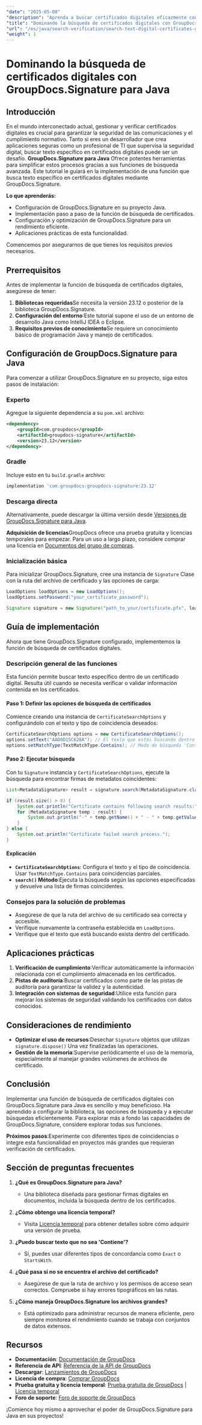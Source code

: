 ```yaml
---
"date": "2025-05-08"
"description": "Aprenda a buscar certificados digitales eficazmente con GroupDocs.Signature para Java. Simplifique sus procesos de verificación de certificados y mejore la seguridad de sus aplicaciones."
"title": "Dominando la búsqueda de certificados digitales con GroupDocs.Signature para Java"
"url": "/es/java/search-verification/search-text-digital-certificates-groupdocs-signature-java/"
"weight": 1
---
```


# Dominando la búsqueda de certificados digitales con GroupDocs.Signature para Java

## Introducción

En el mundo interconectado actual, gestionar y verificar certificados digitales es crucial para garantizar la seguridad de las comunicaciones y el cumplimiento normativo. Tanto si eres un desarrollador que crea aplicaciones seguras como un profesional de TI que supervisa la seguridad digital, buscar texto específico en certificados digitales puede ser un desafío. **GroupDocs.Signature para Java** Ofrece potentes herramientas para simplificar estos procesos gracias a sus funciones de búsqueda avanzada. Este tutorial le guiará en la implementación de una función que busca texto específico en certificados digitales mediante GroupDocs.Signature.

**Lo que aprenderás:**
- Configuración de GroupDocs.Signature en su proyecto Java.
- Implementación paso a paso de la función de búsqueda de certificados.
- Configuración y optimización de GroupDocs.Signature para un rendimiento eficiente.
- Aplicaciones prácticas de esta funcionalidad.

Comencemos por asegurarnos de que tienes los requisitos previos necesarios.

## Prerrequisitos

Antes de implementar la función de búsqueda de certificados digitales, asegúrese de tener:
1. **Bibliotecas requeridas**Se necesita la versión 23.12 o posterior de la biblioteca GroupDocs.Signature.
2. **Configuración del entorno**:Este tutorial supone el uso de un entorno de desarrollo Java como IntelliJ IDEA o Eclipse.
3. **Requisitos previos de conocimiento**Se requiere un conocimiento básico de programación Java y manejo de certificados.

## Configuración de GroupDocs.Signature para Java

Para comenzar a utilizar GroupDocs.Signature en su proyecto, siga estos pasos de instalación:

### Experto
Agregue la siguiente dependencia a su `pom.xml` archivo:
```xml
<dependency>
    <groupId>com.groupdocs</groupId>
    <artifactId>groupdocs-signature</artifactId>
    <version>23.12</version>
</dependency>
```

### Gradle
Incluye esto en tu `build.gradle` archivo:
```gradle
implementation 'com.groupdocs:groupdocs-signature:23.12'
```

### Descarga directa
Alternativamente, puede descargar la última versión desde [Versiones de GroupDocs.Signature para Java](https://releases.groupdocs.com/signature/java/).

**Adquisición de licencias**GroupDocs ofrece una prueba gratuita y licencias temporales para empezar. Para un uso a largo plazo, considere comprar una licencia en [Documentos del grupo de compras](https://purchase.groupdocs.com/buy).

### Inicialización básica
Para inicializar GroupDocs.Signature, cree una instancia de `Signature` Clase con la ruta del archivo de certificado y las opciones de carga:
```java
LoadOptions loadOptions = new LoadOptions();
loadOptions.setPassword("your_certificate_password");

Signature signature = new Signature("path_to_your/certificate.pfx", loadOptions);
```

## Guía de implementación

Ahora que tiene GroupDocs.Signature configurado, implementemos la función de búsqueda de certificados digitales.

### Descripción general de las funciones
Esta función permite buscar texto específico dentro de un certificado digital. Resulta útil cuando se necesita verificar o validar información contenida en los certificados.

#### Paso 1: Definir las opciones de búsqueda de certificados
Comience creando una instancia de `CertificateSearchOptions` y configurándolo con el texto y tipo de coincidencia deseados:
```java
CertificateSearchOptions options = new CertificateSearchOptions();
options.setText("AAD0D15C628A"); // El texto que estás buscando dentro del certificado.
options.setMatchType(TextMatchType.Contains); // Modo de búsqueda 'Contiene'.
```

#### Paso 2: Ejecutar búsqueda
Con tu `Signature` instancia y `CertificateSearchOptions`, ejecute la búsqueda para encontrar firmas de metadatos coincidentes:
```java
List<MetadataSignature> result = signature.search(MetadataSignature.class, options);

if (result.size() > 0) {
    System.out.println("Certificate contains following search results:");
    for (MetadataSignature temp : result) {
        System.out.println("-" + temp.getName() + " - " + temp.getValue());
    }
} else {
    System.out.println("Certificate failed search process.");
}
```

#### Explicación
- **`CertificateSearchOptions`**: Configura el texto y el tipo de coincidencia. Usar `TextMatchType.Contains` para coincidencias parciales.
- **`search()` Método**:Ejecuta la búsqueda según las opciones especificadas y devuelve una lista de firmas coincidentes.

### Consejos para la solución de problemas
- Asegúrese de que la ruta del archivo de su certificado sea correcta y accesible.
- Verifique nuevamente la contraseña establecida en `LoadOptions`.
- Verifique que el texto que está buscando exista dentro del certificado.

## Aplicaciones prácticas
1. **Verificación de cumplimiento**:Verificar automáticamente la información relacionada con el cumplimiento almacenada en los certificados.
2. **Pistas de auditoría**:Buscar certificados como parte de las pistas de auditoría para garantizar la validez y la autenticidad.
3. **Integración con sistemas de seguridad**:Utilice esta función para mejorar los sistemas de seguridad validando los certificados con datos conocidos.

## Consideraciones de rendimiento
- **Optimizar el uso de recursos**:Desechar `Signature` objetos que utilizan `signature.dispose()` Una vez finalizadas las operaciones.
- **Gestión de la memoria**:Supervise periódicamente el uso de la memoria, especialmente al manejar grandes volúmenes de archivos de certificado.

## Conclusión
Implementar una función de búsqueda de certificados digitales con GroupDocs.Signature para Java es sencillo y muy beneficioso. Ha aprendido a configurar la biblioteca, las opciones de búsqueda y a ejecutar búsquedas eficientemente. Para explorar más a fondo las capacidades de GroupDocs.Signature, considere explorar todas sus funciones.

**Próximos pasos**:Experimente con diferentes tipos de coincidencias o integre esta funcionalidad en proyectos más grandes que requieran verificación de certificados.

## Sección de preguntas frecuentes
1. **¿Qué es GroupDocs.Signature para Java?**
   - Una biblioteca diseñada para gestionar firmas digitales en documentos, incluida la búsqueda dentro de los certificados.

2. **¿Cómo obtengo una licencia temporal?**
   - Visita [Licencia temporal](https://purchase.groupdocs.com/temporary-license/) para obtener detalles sobre cómo adquirir una versión de prueba.

3. **¿Puedo buscar texto que no sea 'Contiene'?**
   - Sí, puedes usar diferentes tipos de concordancia como `Exact` o `StartsWith`.

4. **¿Qué pasa si no se encuentra el archivo del certificado?**
   - Asegúrese de que la ruta de archivo y los permisos de acceso sean correctos. Compruebe si hay errores tipográficos en las rutas.

5. **¿Cómo maneja GroupDocs.Signature los archivos grandes?**
   - Está optimizado para administrar recursos de manera eficiente, pero siempre monitorea el rendimiento cuando se trabaja con conjuntos de datos extensos.

## Recursos
- **Documentación**: [Documentación de GroupDocs](https://docs.groupdocs.com/signature/java/)
- **Referencia de API**: [Referencia de la API de GroupDocs](https://reference.groupdocs.com/signature/java/)
- **Descargar**: [Lanzamientos de GroupDocs](https://releases.groupdocs.com/signature/java/)
- **Licencia de compra**: [Comprar GroupDocs](https://purchase.groupdocs.com/buy)
- **Prueba gratuita y licencia temporal**: [Prueba gratuita de GroupDocs](https://releases.groupdocs.com/signature/java/) | [Licencia temporal](https://purchase.groupdocs.com/temporary-license/)
- **Foro de soporte**: [Foro de soporte de GroupDocs](https://forum.groupdocs.com/c/signature/)

¡Comience hoy mismo a aprovechar el poder de GroupDocs.Signature para Java en sus proyectos!